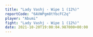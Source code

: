 ```yaml
---
title: "Lady Vashj - Wipe 1 (12%)"
reportCode: "6AVWPgm8tYbcFC2q"
player: "Abumi"
fight: "Lady Vashj - Wipe 1 (12%)"
date: 2021-10-20T19:00:04.987000+00:00
---
```

